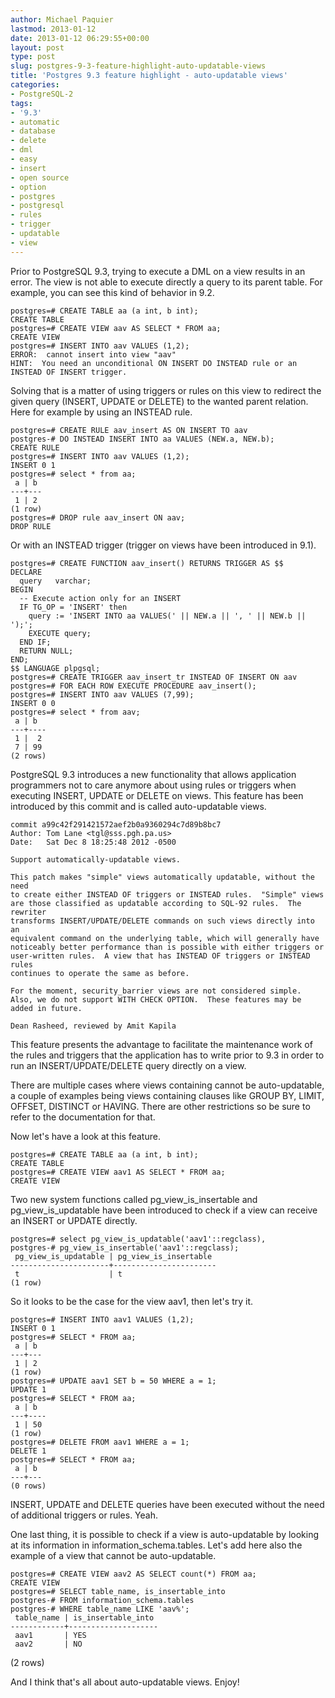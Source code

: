 ```yaml
---
author: Michael Paquier
lastmod: 2013-01-12
date: 2013-01-12 06:29:55+00:00
layout: post
type: post
slug: postgres-9-3-feature-highlight-auto-updatable-views
title: 'Postgres 9.3 feature highlight - auto-updatable views'
categories:
- PostgreSQL-2
tags:
- '9.3'
- automatic
- database
- delete
- dml
- easy
- insert
- open source
- option
- postgres
- postgresql
- rules
- trigger
- updatable
- view
---
```


Prior to PostgreSQL 9.3, trying to execute a DML on a view results in an error. The view is not able to execute directly a query to its parent table.
For example, you can see this kind of behavior in 9.2.

    postgres=# CREATE TABLE aa (a int, b int);
    CREATE TABLE
    postgres=# CREATE VIEW aav AS SELECT * FROM aa;
    CREATE VIEW
    postgres=# INSERT INTO aav VALUES (1,2);
    ERROR:  cannot insert into view "aav"
    HINT:  You need an unconditional ON INSERT DO INSTEAD rule or an INSTEAD OF INSERT trigger.

Solving that is a matter of using triggers or rules on this view to redirect the given query (INSERT, UPDATE or DELETE) to the wanted parent relation. Here for example by using an INSTEAD rule.

    postgres=# CREATE RULE aav_insert AS ON INSERT TO aav 
    postgres-# DO INSTEAD INSERT INTO aa VALUES (NEW.a, NEW.b);
    CREATE RULE
    postgres=# INSERT INTO aav VALUES (1,2);
    INSERT 0 1
    postgres=# select * from aa;
     a | b 
    ---+---
     1 | 2
    (1 row)
    postgres=# DROP rule aav_insert ON aav;
    DROP RULE

Or with an INSTEAD trigger (trigger on views have been introduced in 9.1).

    postgres=# CREATE FUNCTION aav_insert() RETURNS TRIGGER AS $$
    DECLARE
      query   varchar;
    BEGIN
      -- Execute action only for an INSERT                                                            
      IF TG_OP = 'INSERT' then
        query := 'INSERT INTO aa VALUES(' || NEW.a || ', ' || NEW.b || ');';
        EXECUTE query;
      END IF;
      RETURN NULL;
    END;
    $$ LANGUAGE plpgsql;
    postgres=# CREATE TRIGGER aav_insert_tr INSTEAD OF INSERT ON aav
    postgres=# FOR EACH ROW EXECUTE PROCEDURE aav_insert();
    postgres=# INSERT INTO aav VALUES (7,99);
    INSERT 0 0
    postgres=# select * from aav;
     a | b  
    ---+----
     1 |  2
     7 | 99
    (2 rows)

PostgreSQL 9.3 introduces a new functionality that allows application programmers not to care anymore about using rules or triggers when executing INSERT, UPDATE or DELETE on views. This feature has been introduced by this commit and is called auto-updatable views.

    commit a99c42f291421572aef2b0a9360294c7d89b8bc7
    Author: Tom Lane <tgl@sss.pgh.pa.us>
    Date:   Sat Dec 8 18:25:48 2012 -0500

    Support automatically-updatable views.

    This patch makes "simple" views automatically updatable, without the need
    to create either INSTEAD OF triggers or INSTEAD rules.  "Simple" views
    are those classified as updatable according to SQL-92 rules.  The rewriter
    transforms INSERT/UPDATE/DELETE commands on such views directly into an
    equivalent command on the underlying table, which will generally have
    noticeably better performance than is possible with either triggers or
    user-written rules.  A view that has INSTEAD OF triggers or INSTEAD rules
    continues to operate the same as before.

    For the moment, security_barrier views are not considered simple.
    Also, we do not support WITH CHECK OPTION.  These features may be
    added in future.

    Dean Rasheed, reviewed by Amit Kapila

This feature presents the advantage to facilitate the maintenance work of the rules and triggers that the application has to write prior to 9.3 in order to run an INSERT/UPDATE/DELETE query directly on a view.

There are multiple cases where views containing cannot be auto-updatable, a couple of examples being views containing clauses like GROUP BY, LIMIT, OFFSET, DISTINCT or HAVING. There are other restrictions so be sure to refer to the documentation for that.

Now let's have a look at this feature.

    postgres=# CREATE TABLE aa (a int, b int);
    CREATE TABLE
    postgres=# CREATE VIEW aav1 AS SELECT * FROM aa;
    CREATE VIEW

Two new system functions called pg\_view\_is\_insertable and pg\_view\_is\_updatable have been introduced to check if a view can receive an INSERT or UPDATE directly.

    postgres=# select pg_view_is_updatable('aav1'::regclass),
    postgres-# pg_view_is_insertable('aav1'::regclass);
     pg_view_is_updatable | pg_view_is_insertable 
    ----------------------+-----------------------
     t                    | t
    (1 row)

So it looks to be the case for the view aav1, then let's try it.

    postgres=# INSERT INTO aav1 VALUES (1,2);
    INSERT 0 1
    postgres=# SELECT * FROM aa;
     a | b 
    ---+---
     1 | 2
    (1 row)
    postgres=# UPDATE aav1 SET b = 50 WHERE a = 1;
    UPDATE 1
    postgres=# SELECT * FROM aa;
     a | b  
    ---+----
     1 | 50
    (1 row)
    postgres=# DELETE FROM aav1 WHERE a = 1;
    DELETE 1
    postgres=# SELECT * FROM aa;
     a | b 
    ---+---
    (0 rows)

INSERT, UPDATE and DELETE queries have been executed without the need of additional triggers or rules. Yeah.

One last thing, it is possible to check if a view is auto-updatable by looking at its information in information\_schema.tables. Let's add here also the example of a view that cannot be auto-updatable.

    postgres=# CREATE VIEW aav2 AS SELECT count(*) FROM aa;
    CREATE VIEW
    postgres=# SELECT table_name, is_insertable_into 
    postgres-# FROM information_schema.tables
    postgres-# WHERE table_name LIKE 'aav%';
     table_name | is_insertable_into 
    ------------+--------------------
     aav1       | YES
     aav2       | NO
   (2 rows)

And I think that's all about auto-updatable views.
Enjoy!

